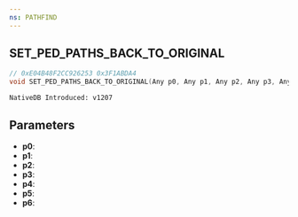 ```yaml
---
ns: PATHFIND
---
```

## SET_PED_PATHS_BACK_TO_ORIGINAL

```c
// 0xE04B48F2CC926253 0x3F1ABDA4
void SET_PED_PATHS_BACK_TO_ORIGINAL(Any p0, Any p1, Any p2, Any p3, Any p4, Any p5, Any p6);
```

```
NativeDB Introduced: v1207
```

## Parameters
* **p0**:
* **p1**:
* **p2**:
* **p3**:
* **p4**:
* **p5**:
* **p6**:
